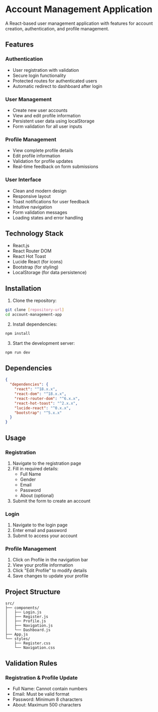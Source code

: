 # Account Management Application

A React-based user management application with features for account creation, authentication, and profile management.

## Features

### Authentication
- User registration with validation
- Secure login functionality
- Protected routes for authenticated users
- Automatic redirect to dashboard after login

### User Management
- Create new user accounts
- View and edit profile information
- Persistent user data using localStorage
- Form validation for all user inputs

### Profile Management
- View complete profile details
- Edit profile information
- Validation for profile updates
- Real-time feedback on form submissions

### User Interface
- Clean and modern design
- Responsive layout
- Toast notifications for user feedback
- Intuitive navigation
- Form validation messages
- Loading states and error handling

## Technology Stack

- React.js
- React Router DOM
- React Hot Toast
- Lucide React (for icons)
- Bootstrap (for styling)
- LocalStorage (for data persistence)

## Installation

1. Clone the repository:
```bash
git clone [repository-url]
cd account-management-app
```

2. Install dependencies:
```bash
npm install
```

3. Start the development server:
```bash
npm run dev
```

## Dependencies

```json
{
  "dependencies": {
    "react": "^18.x.x",
    "react-dom": "^18.x.x",
    "react-router-dom": "^6.x.x",
    "react-hot-toast": "^2.x.x",
    "lucide-react": "^0.x.x",
    "bootstrap": "^5.x.x"
  }
}
```

## Usage

### Registration
1. Navigate to the registration page
2. Fill in required details:
   - Full Name
   - Gender
   - Email
   - Password
   - About (optional)
3. Submit the form to create an account

### Login
1. Navigate to the login page
2. Enter email and password
3. Submit to access your account

### Profile Management
1. Click on Profile in the navigation bar
2. View your profile information
3. Click "Edit Profile" to modify details
4. Save changes to update your profile

## Project Structure

```
src/
├── components/
│   ├── Login.js
│   ├── Register.js
│   ├── Profile.js
│   ├── Navigation.js
│   └── Dashboard.js
├── App.js
└── styles/
    ├── Register.css
    └── Navigation.css
```

## Validation Rules

### Registration & Profile Update
- Full Name: Cannot contain numbers
- Email: Must be valid format
- Password: Minimum 8 characters
- About: Maximum 500 characters
